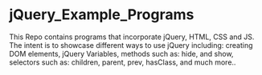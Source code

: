 # jQuery_Example_Programs
This Repo contains programs that incorporate jQuery, HTML, CSS and JS. The intent is to showcase different ways to use jQuery including:  creating DOM elements, jQuery Variables, methods such as: hide, and show, selectors such as: children, parent, prev, hasClass, and much more..

